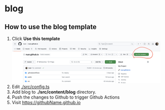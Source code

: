# blog

## How to use the blog template

1. Click **Use this template**
   ![se this template](./public/github.png)
1. Edit [./src/config.ts](./src/config.ts)
1. Add blog to **./src/content/blog** directory.
1. Push the changes to Github to trigger Github Actions
1. Visit https://githubName.github.io
